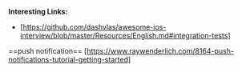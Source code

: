    
**Interesting Links:**
  
* [https://github.com/dashvlas/awesome-ios-interview/blob/master/Resources/English.md#integration-tests]

==push notification==
[https://www.raywenderlich.com/8164-push-notifications-tutorial-getting-started]
